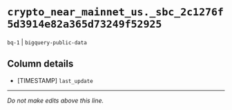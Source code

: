 # `crypto_near_mainnet_us._sbc_2c1276f5d3914e82a365d73249f52925`
`bq-1` | `bigquery-public-data`

## Column details
* [TIMESTAMP] `last_update`

-------------------------------------------------------------------------------
*Do not make edits above this line.*
